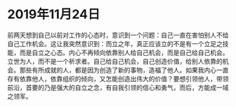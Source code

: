 # 2019年11月24日

前两天想到自己以前对工作的心态时，意识到一个问题：自己一直在害怕别人不给自己工作机会。这让我突然意识到：而立之年，真正应该立的不是有一个立足之技能，而是自立之心态。内心不再倾向依靠别人给自己机会，而是自己给自己机会。立世为人，而不是一个祈求者。自己给自己机会，自己创造价值，给别人依靠的机会。那些有所成就的人，都是因为创造了新的事物，造福了他人。如果我内心一直存有依靠他人，依靠组织的倾向，又怎能创造出伟大的价值？要想引领他人，带领前沿，首要的乃是强大的自立之念，有自我引领的信心和勇气，而后，方能成一域之领军。